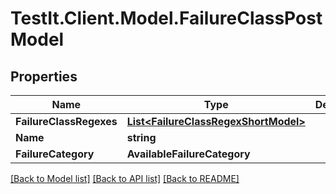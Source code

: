# TestIt.Client.Model.FailureClassPostModel

## Properties

Name | Type | Description | Notes
------------ | ------------- | ------------- | -------------
**FailureClassRegexes** | [**List&lt;FailureClassRegexShortModel&gt;**](FailureClassRegexShortModel.md) |  | [optional] 
**Name** | **string** |  | 
**FailureCategory** | **AvailableFailureCategory** |  | 

[[Back to Model list]](../README.md#documentation-for-models) [[Back to API list]](../README.md#documentation-for-api-endpoints) [[Back to README]](../README.md)

